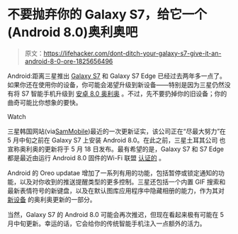# 不要抛弃你的 Galaxy S7，给它一个(Android 8.0)奥利奥吧

> 原文：<https://lifehacker.com/dont-ditch-your-galaxy-s7-give-it-an-android-8-0-ore-1825656496>

Android:距离三星推出 [Galaxy S7](https://www.lifehacker.com.au/2017/03/ask-lh-should-i-buy-samsungs-galaxy-s7-or-wait-for-the-s8/) 和 Galaxy S7 Edge 已经过去两年多一点了。如果你还在使用你的设备，你可能会渴望升级到新设备——特别是因为三星仍然没有将 S7 智能手机升级到 [安卓 8.0 奥利奥](https://lifehacker.com/android-oreo-is-rolling-out-to-the-galaxy-note-8-1824242086) 。不过，先不要扔掉你的旧设备；你的曲奇可能比你想象的要快。

Watch

三星韩国网站(via[SamMobile](https://www.sammobile.com/news/oreo-for-galaxy-s7-and-galaxy-s7-edge-should-be-out-in-a-couple-of-weeks/))最近的一次更新证实，该公司正在“尽最大努力”在 5 月中旬之前在 Galaxy S7 上安装 Android 8.0。在此之前，三星土耳其公司 也宣称奥利奥的更新将于 5 月 18 日发布。最有希望的是，Galaxy S7 和 S7 Edge 都是最近由运行 Android 8.0 固件的Wi-Fi 联盟 [认证的](https://www.sammobile.com/news/galaxy-s7-oreo-update-inches-closer) 。

Android 的 Oreo updatae 增加了一系列有用的功能，包括暂停或锁定通知的功能，以及对你收到的推送提醒类型的更多控制。三星还包括一个内置 GIF 搜索和最新表情符号的新键盘，以及在默认图库应用程序中隐藏相册的能力，作为其对 [新设备](https://lifehacker.com/how-to-get-the-galaxy-s8-android-8-0-oreo-update-ahead-1821878689) 的奥利奥更新的一部分。

当然，Galaxy S7 的 Android 8.0 可能会再次推迟，但现在看起来极有可能在 5 月中旬更新。幸运的话，它会给你的传统智能手机注入一点额外的活力。